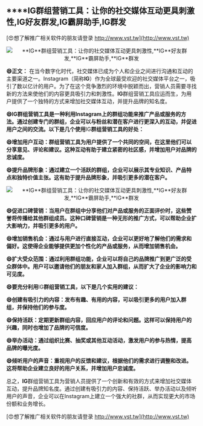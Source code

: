 ## ****IG**群组营销工具：让你的社交媒体互动更具刺激性,**IG**好友群发,**IG**霸屏助手,**IG**群发**

[😍想了解推广相关软件的朋友请登录 http://www.vst.tw](http://www.vst.tw)

 <center><img src="https://vst.tw/MP4/tuiguang/png/7.png" alt="**IG**群组营销工具：让你的社交媒体互动更具刺激性,**IG**好友群发,**IG**霸屏助手,**IG**群发"></center>

**😄正文：**
在当今数字化时代，社交媒体已成为个人和企业之间进行沟通和互动的主要渠道之一。Instagram（简称**IG**）作为全球最受欢迎的社交媒体平台之一，吸引了数以亿计的用户。为了在这个竞争激烈的环境中脱颖而出，营销人员需要寻找新的方法来使他们的内容更具吸引力和刺激性。**IG**群组营销工具应运而生，为用户提供了一个独特的方式来增加社交媒体互动，并提升品牌的知名度。

**😄**IG**群组营销工具是一种利用Instagram上的群组功能来推广产品或服务的方法。通过创建专门的群组，企业可以与粉丝和潜在客户进行更深入的互动，并促进用户之间的交流。以下是几个使用**IG**群组营销工具的好处：**

**😄增加用户互动：群组营销工具为用户提供了一个共同的空间，在这里他们可以分享意见、评论和建议。这种互动有助于建立紧密的社区感，并增加用户对品牌的忠诚度。**

**😄提升品牌形象：通过建立一个活跃的群组，企业可以展示其专业知识、产品特点和独特价值主张。这有助于提升品牌形象，并吸引更多的潜在客户。**

 <center><img src="https://vst.tw/MP4/tuiguang/png/3.png" alt="**IG**群组营销工具：让你的社交媒体互动更具刺激性,**IG**好友群发,**IG**霸屏助手,**IG**群发"></center>

**😄促进口碑营销：当用户在群组中分享他们对产品或服务的正面评价时，这些赞誉将传播给其他群组成员。这种口碑营销是一种无形的推广方式，可以帮助企业扩大影响力，并吸引更多的用户。**

**😄增加销售机会：通过与用户进行直接互动，企业可以更好地了解他们的需求和偏好。这使得企业能够提供更加个性化的产品或服务，从而增加销售机会。**

**😄扩大受众范围：通过利用群组功能，企业可以将自己的品牌推广到更广泛的受众群体中。用户可以邀请他们的朋友和家人加入群组，从而扩大了企业的影响力和可见度。**

**😄要充分利用**IG**群组营销工具，以下是几个实用的建议：**

**😄创建有吸引力的内容：发布有趣、有用的内容，可以吸引更多的用户加入群组，并保持他们的参与度。**

**😄保持活跃：定期更新群组内容，回应用户的评论和问题。这样可以保持用户的兴趣，同时也增加了品牌的可信度。**

**😄举办活动：通过组织比赛、抽奖或其他互动活动，激发用户的参与热情，提高品牌的曝光度。**

**😄倾听用户的声音：重视用户的反馈和建议，根据他们的需求进行调整和改进。这将帮助企业建立良好的用户关系，并增加用户忠诚度。**

总之，**IG**群组营销工具为营销人员提供了一个创新和有效的方式来增加社交媒体互动，提升品牌知名度。通过创建有吸引力的内容、保持活跃、举办活动以及倾听用户的声音，企业可以在Instagram上建立一个强大的社群，从而实现更大的市场份额和业务增长。

[😍想了解推广相关软件的朋友请登录 http://www.vst.tw](http://www.vst.tw)



